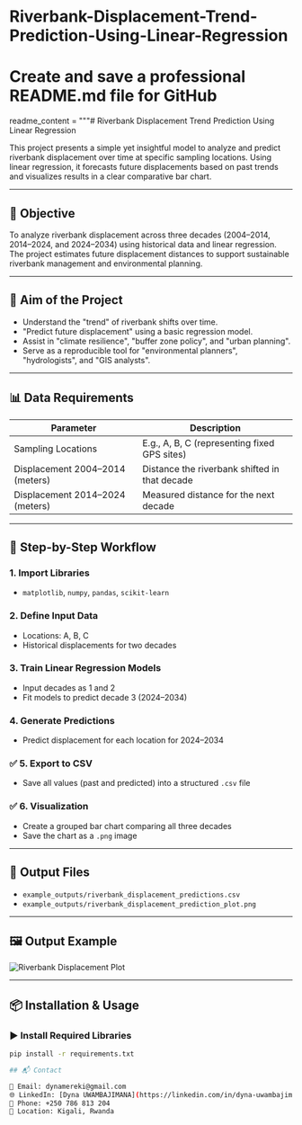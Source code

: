 # Riverbank-Displacement-Trend-Prediction-Using-Linear-Regression
# Create and save a professional README.md file for GitHub
readme_content = """# Riverbank Displacement Trend Prediction Using Linear Regression

This project presents a simple yet insightful model to analyze and predict riverbank displacement over time at specific sampling locations. Using linear regression, it forecasts future displacements based on past trends and visualizes results in a clear comparative bar chart.

---

## 🎯 Objective

To analyze riverbank displacement across three decades (2004–2014, 2014–2024, and 2024–2034) using historical data and linear regression. The project estimates future displacement distances to support sustainable riverbank management and environmental planning.

---

## 🧠 Aim of the Project

- Understand the "trend" of riverbank shifts over time.
- "Predict future displacement" using a basic regression model.
- Assist in "climate resilience", "buffer zone policy", and "urban planning".
- Serve as a reproducible tool for "environmental planners", "hydrologists", and "GIS analysts".

---

## 📊 Data Requirements

| Parameter                         | Description                                     |
|----------------------------------|-------------------------------------------------|
| Sampling Locations               | E.g., A, B, C (representing fixed GPS sites)    |
| Displacement 2004–2014 (meters)  | Distance the riverbank shifted in that decade   |
| Displacement 2014–2024 (meters)  | Measured distance for the next decade           |

---

## 🔁 Step-by-Step Workflow

###  1. Import Libraries
- `matplotlib`, `numpy`, `pandas`, `scikit-learn`

###  2. Define Input Data
- Locations: A, B, C
- Historical displacements for two decades

###  3. Train Linear Regression Models
- Input decades as 1 and 2
- Fit models to predict decade 3 (2024–2034)

###  4. Generate Predictions
- Predict displacement for each location for 2024–2034

### ✅ 5. Export to CSV
- Save all values (past and predicted) into a structured `.csv` file

### ✅ 6. Visualization
- Create a grouped bar chart comparing all three decades
- Save the chart as a `.png` image

---

## 📂 Output Files

- `example_outputs/riverbank_displacement_predictions.csv`
- `example_outputs/riverbank_displacement_prediction_plot.png`

---

## 🖼️ Output Example

![Riverbank Displacement Plot](example_outputs/riverbank_displacement_prediction_plot.png)

---

## 📦 Installation & Usage

### ▶️ Install Required Libraries
```bash
pip install -r requirements.txt

## 📬 Contact

📧 Email: dynamereki@gmail.com  
🌐 LinkedIn: [Dyna UWAMBAJIMANA](https://linkedin.com/in/dyna-uwambajimana)  
📱 Phone: +250 786 813 204
📍 Location: Kigali, Rwanda

